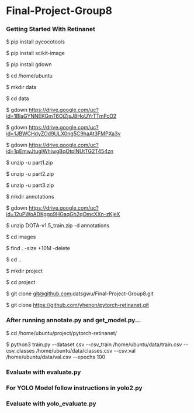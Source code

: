 # Final-Project-Group8

### Getting Started With Retinanet

$ pip install pycocotools

$ pip install scikit-image

$ pip install gdown

$ cd /home/ubuntu

$ mkdir data

$ cd data

$ gdown https://drive.google.com/uc?id=1BlaGYNNEKGmT6OjZjsJ8HoUYrTTmFcO2

$ gdown https://drive.google.com/uc?id=1JBWCHdyZOd9ULX0ng5C9haAt3FMPXa3v

$ gdown https://drive.google.com/uc?id=1pEmwJtugIWhiwgBqOtplNUtTG2T454zn

$ unzip -u part1.zip

$ unzip -u part2.zip

$ unzip -u part3.zip

$ mkdir annotations

$ gdown https://drive.google.com/uc?id=12uPWoADKggo9HGaqGh2qOmcXXn-zKjeX

$ unzip DOTA-v1.5_train.zip -d annotations

$ cd images

$ find . -size +10M -delete

$ cd ..

$ mkdir project

$ cd project

$ git clone git@github.com:datsgwu/Final-Project-Group8.git

$ git clone https://github.com/yhenon/pytorch-retinanet.git


### After running annotate.py and get_model.py...

$ cd /home/ubuntu/project/pytorch-retinanet/

$ python3 train.py --dataset csv --csv_train /home/ubuntu/data/train.csv --csv_classes /home/ubuntu/data/classes.csv --csv_val /home/ubuntu/data/val.csv --epochs 100


### Evaluate with evaluate.py


### For YOLO Model follow instructions in yolo2.py

### Evaluate with yolo_evaluate.py
